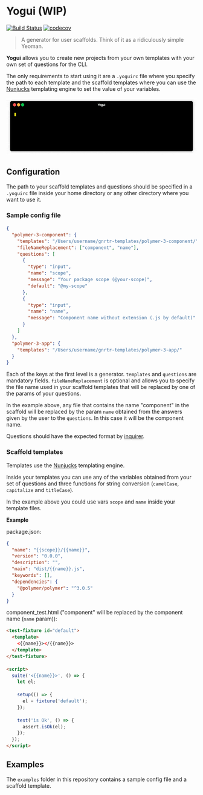 # Yogui (WIP)

[![Build Status](https://img.shields.io/travis/kcmr/yogui/master.svg)](https://travis-ci.org/kcmr/yogui) 
[![codecov](https://codecov.io/gh/kcmr/yogui/branch/master/graph/badge.svg)](https://codecov.io/gh/kcmr/yogui)

> A generator for user scaffolds. Think of it as a ridiculously simple Yeoman.


**Yogui** allows you to create new projects from your own templates with your own set of questions for the CLI. 

The only requirements to start using it are a `.yoguirc` file where you specify the path to each template and the scaffold templates where you can use the [Nunjucks]((https://mozilla.github.io/nunjucks/)) templating engine to set the value of your variables.

![CLI screenshot](docs/yogui.gif)

## Configuration

The path to your scaffold templates and questions should be specified in a `.yoguirc` file inside your home directory or any other directory where you want to use it.

### Sample config file

```json
{
  "polymer-3-component": {
    "templates": "/Users/username/gnrtr-templates/polymer-3-component/",
    "fileNameReplacement": ["component", "name"],
    "questions": [
      {
        "type": "input",
        "name": "scope",
        "message": "Your package scope (@your-scope)",
        "default": "@my-scope"
      },
      {
        "type": "input",
        "name": "name",
        "message": "Component name without extension (.js by default)"
      }
    ]
  },
  "polymer-3-app": {
    "templates": "/Users/username/gnrtr-templates/polymer-3-app/"
  }
}
```

Each of the keys at the first level is a generator. `templates` and `questions` are mandatory fields. `fileNameReplacement` is optional and allows you to specify the file name used in your scaffold templates that will be replaced by one of the params of your questions.

In the example above, any file that contains the name "component" in the scaffold will be replaced by the param `name` obtained from the answers given by the user to the `questions`. In this case it will be the component name.

Questions should have the expected format by [inquirer](https://github.com/SBoudrias/Inquirer.js).

### Scaffold templates

Templates use the [Nunjucks](https://mozilla.github.io/nunjucks/) templating engine. 

Inside your templates you can use any of the variables obtained from your set of questions and three functions for string conversion (`camelCase`, `capitalize` and `titleCase`).

In the example above you could use vars `scope` and `name` inside your template files.

**Example**

package.json:

```json
{
  "name": "{{scope}}/{{name}}",
  "version": "0.0.0",
  "description": "",
  "main": "dist/{{name}}.js",
  "keywords": [],
  "dependencies": {
    "@polymer/polymer": "^3.0.5"
  }
}
```

component_test.html ("component" will be replaced by the component name (`name` param)):

```html
<test-fixture id="default">
  <template>
    <{{name}}></{{name}}>
  </template>
</test-fixture>

<script>
  suite('<{{name}}>', () => {
    let el;

    setup(() => {
      el = fixture('default');
    });

    test('is Ok', () => {
      assert.isOk(el);
    });
  });
</script>
```

## Examples

The `examples` folder in this repository contains a sample config file and a scaffold template.



